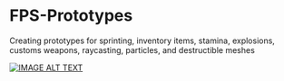 # FPS-Prototypes
Creating prototypes for sprinting, inventory items, stamina, explosions, customs weapons, raycasting, particles, and destructible meshes

[](https://youtu.be/bsrjvYlIGdE "FPS Prototype")


[![IMAGE ALT TEXT](http://img.youtube.com/vi/bsrjvYlIGdE&feature/0.jpg)](http://www.youtube.com/watch?v=bsrjvYlIGdE&feature "Video Title")

